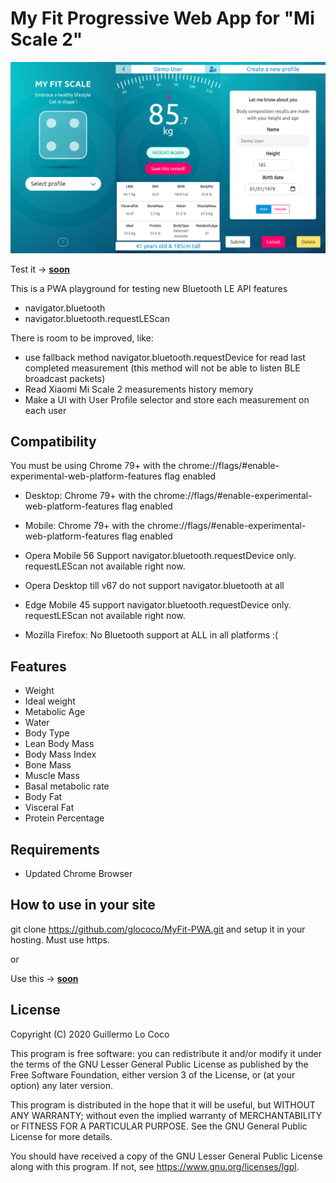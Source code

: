 # My Fit Progressive Web App for "Mi Scale 2"
![MyFitPWA](/screenshot.png?raw=true)

Test it -> [__soon__](__)

This is a PWA playground for testing new Bluetooth LE API features

- navigator.bluetooth
- navigator.bluetooth.requestLEScan


There is room to be improved, like:
- use fallback method navigator.bluetooth.requestDevice for read last completed measurement
  (this method will not be able to listen BLE broadcast packets)
- Read Xiaomi Mi Scale 2 measurements history memory
- Make a UI with User Profile selector and store each measurement on each user

## Compatibility
You must be using Chrome 79+ with the chrome://flags/#enable-experimental-web-platform-features flag enabled

- Desktop: Chrome 79+ with the chrome://flags/#enable-experimental-web-platform-features flag enabled
- Mobile: Chrome 79+ with the chrome://flags/#enable-experimental-web-platform-features flag enabled

- Opera Mobile 56 Support navigator.bluetooth.requestDevice only. requestLEScan not available right now.
- Opera Desktop till v67 do not support navigator.bluetooth at all

- Edge Mobile 45 support navigator.bluetooth.requestDevice only. requestLEScan not available right now.

- Mozilla Firefox: No Bluetooth support at ALL in all platforms :(

## Features
* Weight
* Ideal weight
* Metabolic Age
* Water
* Body Type
* Lean Body Mass
* Body Mass Index
* Bone Mass
* Muscle Mass
* Basal metabolic rate
* Body Fat
* Visceral Fat
* Protein Percentage


## Requirements
* Updated Chrome Browser

## How to use in your site
git clone https://github.com/glococo/MyFit-PWA.git
and setup it in your hosting. Must use https.

or

Use this -> [__soon__](__)

## License
Copyright (C) 2020 Guillermo Lo Coco

This program is free software: you can redistribute it and/or modify
it under the terms of the GNU Lesser General Public License as published by
the Free Software Foundation, either version 3 of the License, or
(at your option) any later version.

This program is distributed in the hope that it will be useful,
but WITHOUT ANY WARRANTY; without even the implied warranty of
MERCHANTABILITY or FITNESS FOR A PARTICULAR PURPOSE.  See the
GNU General Public License for more details.

You should have received a copy of the GNU Lesser General Public License
along with this program.  If not, see <https://www.gnu.org/licenses/lgpl>.
